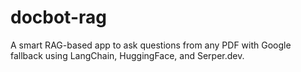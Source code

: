 # docbot-rag
 A smart RAG-based app to ask questions from any PDF with Google fallback using LangChain, HuggingFace, and Serper.dev.
